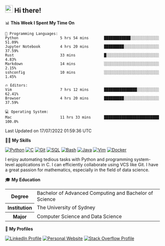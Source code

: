 ## <a href="#"><img src="https://media.giphy.com/media/hvRJCLFzcasrR4ia7z/giphy.gif" width="25px" height="25px"></a> Hi there!

<!--START_SECTION:waka-->
📊 **This Week I Spent My Time On** 

```text
💬 Programming Languages: 
Python                   5 hrs 54 mins       ████████████░░░░░░░░░░░░░   51.09% 
Jupyter Notebook         4 hrs 20 mins       █████████░░░░░░░░░░░░░░░░   37.59% 
Rust                     33 mins             █░░░░░░░░░░░░░░░░░░░░░░░░   4.83% 
Markdown                 14 mins             ░░░░░░░░░░░░░░░░░░░░░░░░░   2.15% 
sshconfig                10 mins             ░░░░░░░░░░░░░░░░░░░░░░░░░   1.45%

🔥 Editors: 
Vim                      7 hrs 12 mins       ███████████████░░░░░░░░░░   62.41% 
Browser                  4 hrs 20 mins       █████████░░░░░░░░░░░░░░░░   37.59%

💻 Operating System: 
Mac                      11 hrs 33 mins      █████████████████████████   100.0%

```


 Last Updated on 17/07/2022 01:59:36 UTC
<!--END_SECTION:waka-->

💪🏻 **My Skills**

[![Python](https://img.shields.io/badge/-Python-yellow?style=flat-square&logo=Python)](#)
[![C     ](https://img.shields.io/badge/-C-blue?style=flat-square&logo=C)](#)
[![Git   ](https://img.shields.io/badge/-Git-grey?style=flat-square&logo=Git)](#)
[![SQL   ](https://img.shields.io/badge/-SQL-grey?style=flat-square&logo=SQLite)](#)
[![Bash  ](https://img.shields.io/badge/-Bash-grey?style=flat-square&logo=GNU-Bash)](#)
[![Java  ](https://img.shields.io/badge/-Java-grey?style=flat-square&logo=OpenJDK)](#)
[![Vim   ](https://img.shields.io/badge/-Vim-grey?style=flat-square&logo=Vim)](#)
[![Docker](https://img.shields.io/badge/-Docker-grey?style=flat-square&logo=Docker)](#)

I enjoy automating tedious tasks with Python and programming system-level applications in C. I can efficiently collaborate using VCS like Git. I have a great passion for mathematics, especially in the field of data science.

🎓 **My Education**

<table>
<tr>
    <th>Degree</th>
    <td>Bachelor of Advanced Computing and Bachelor of Science</td>
</tr>
<tr>
    <th>Institution</th>
    <td>The University of Sydney</td>
</tr>
<tr>
    <th>Major</th>
    <td>Computer Science and Data Science</td>
</tr>
</table>

🔗 **My Profiles**

[![LinkedIn Profile](https://img.shields.io/badge/-LinkedIn-blue?style=social&logo=LinkedIn)](https://www.linkedin.com/in/ziao-ji)
[![Personal Website](https://img.shields.io/badge/-Personal%20Website-blue?style=social&logo=Bootstrap)](https://www.jiziao.works)
[![Stack Overflow Profile](https://img.shields.io/badge/-Stack%20Overflow-blue?style=social&logo=StackOverflow)](https://stackoverflow.com/users/11658924/spearandshield)
